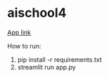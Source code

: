 # aischool4
[App link](https://aischool4-acmatucsd.streamlit.app/)

How to run:
1. pip install -r requirements.txt
2. streamlit run app.py

